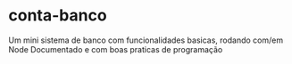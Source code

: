 # conta-banco
 Um mini sistema de banco com funcionalidades basicas, rodando com/em Node
 Documentado e com boas praticas de programação
